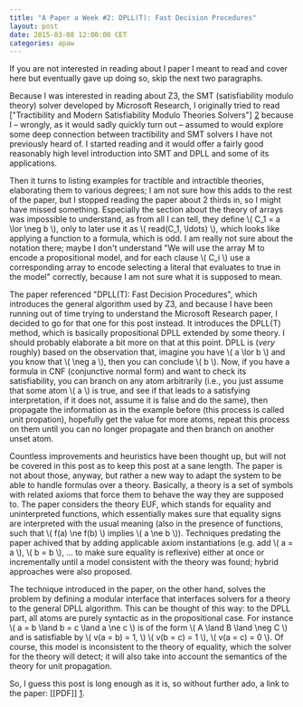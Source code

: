 ```yaml
---
title: "A Paper a Week #2: DPLL(T): Fast Decision Procedures"
layout: post
date: 2015-03-08 12:00:00 CET
categories: apaw
---
```


If you are not interested in reading about I paper I meant to read and cover here but eventually gave up doing so, skip the next two paragraphs.

Because I was interested in reading about Z3, the SMT (satisfiability modulo theory) solver developed by Microsoft Research, I originally tried to read ["Tractibility and Modern Satisfiability Modulo Theories Solvers"] [2]  because I – wrongly, as it would sadly quickly turn out – assumed to would explore some deep connection between tractibility and SMT solvers I have not previously heard of. I started reading and it would offer a fairly good reasonably high level introduction into SMT and DPLL and some of its applications. 

Then it turns to listing examples for tractible and intractible theories, elaborating them to various degrees; I am not sure how this adds to the rest of the paper, but I stopped reading the paper about 2 thirds in, so I might have missed something. Especially the section about the theory of arrays was impossible to understand, as from all I can tell, they define \\( C_1 = a \lor \neg b \\), only to later use it as \\( read(C_1, \ldots) \\), which looks like applying a function to a formula, which is odd. I am really not sure about the notation there; maybe I don't understand "We will use the array M to encode a propositional model, and for each clause \\( C_i \\) use a corresponding array to encode selecting a literal that evaluates to true in the model" correctly, because I am not sure what it is supposed to mean.

The paper referenced "DPLL(T): Fast Decision Procedures", which introduces the general algorithm used by Z3, and because I have been running out of time trying to understand the Microsoft Research paper, I decided to go for that one for this post instead. It introduces the DPLL(T) method, which is basically propositional DPLL extended by some theory. I should probably elaborate  a bit more on that  at this point. DPLL is (*very* roughly) based on the observation that, imagine you have \\( a \lor b \\) and you know that \\( \neg a \\), then you can conclude \\( b \\). Now, if you have a formula in CNF (conjunctive normal form) and want to  check its satisfiability, you can branch on any atom arbitrarily (i.e., you just assume that some atom \\( a \\) is true, and see if that leads to a satisfying interpretation, if it does not, assume it is false and do the same), then propagate the information as in the example before (this process is called unit propation), hopefully get the value for more atoms, repeat this process on them until you can no longer propagate and then branch on another unset atom.

Countless improvements and heuristics have been thought up, but will not be covered in this post as to keep this post at a sane length. The paper is not about those, anyway, but rather a new way to adapt the system to be able to handle formulas over a theory. Basically, a theory is a set of symbols with related axioms that force them to behave the way they are supposed to. The paper considers the theory EUF, which stands for equality and uninterpreted functions, which essentially makes sure that equality signs are interpreted with the usual meaning (also in the presence of functions, such that \\( f(a) \ne f(b) \\) implies \\( a \ne b \\)). Techniques predating the paper achived that by adding applicable axiom instantiations (e.g. add \\( a = a \\), \\( b = b \\), … to make sure equality is reflexive) either at once or incrementally until a model consistent with the theory was found; hybrid approaches were also proposed. 

The technique introduced in the paper, on the other hand, solves the problem by defining a modular interface that interfaces solvers for a theory to the general DPLL algorithm. This can be thought of this way: to the DPLL part, all atoms are purely syntactic as in the propositional case. For instance \\( a = b \land b = c \land a \ne c \\) is of the form \\( A \land B \land \neg C \\) and is satisfiable by \\( v(a = b) = 1, \\) \\( v(b = c) = 1 \\), \\( v(a = c) = 0 \\). Of course, this model is inconsistent to the theory of equality, which the solver for the theory will detect; it will also take into account the semantics of the theory for unit propagation.

So, I guess this post is long enough as it is, so without further ado, a link to the paper: [[PDF]] [1].


[1]: https://www.cs.upc.edu/~oliveras/espai/papers/dpllt.pdf "DPLL Paper"
[2]: http://research.microsoft.com/en-us/people/nbjorner/tractability.pdf "MSFT Paper"
